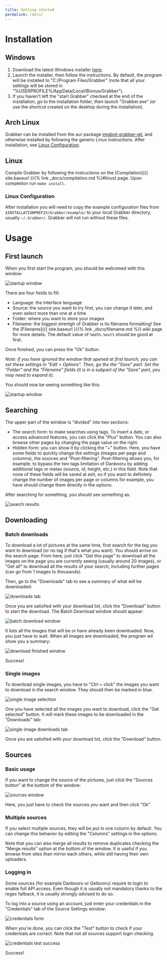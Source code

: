 ```yaml
---
title: Getting started
permalink: /docs/
---
```



# Installation

## Windows

1. Download the latest Windows installer [here](https://github.com/Bionus/imgbrd-grabber/releases/latest).
2. Launch the installer, then follow the instructions. By default, the program will be installed to "C:/Program Files/Grabber" (note that all your settings will be stored in "%USERPROFILE%/AppData/Local/Bionus/Grabber").
3. If you haven't left the "start Grabber" checked at the end of the installation, go to the installation folder, then launch "Grabber.exe" (or use the shortcut created on the desktop during the installation).

## Arch Linux

Grabber can be installed from the aur package [imgbrd-grabber-git](https://aur.archlinux.org/packages/imgbrd-grabber-git/), and otherwise installed by following the generic Linux instructions. After installation, see [Linux Configuration](#linux-configuration).

## Linux
Compile Grabber by following the instructions on the [Compilation]({{ site.baseurl }}{% link _docs/compilation.md %}#linux) page. Upon completion run `make install`.

### Linux Configuration
After installation you will need to copy the example configuration files from `$INSTALLATIONPREFIX/Grabber/example/` to your local Grabber directory, usually `~/.Grabber/`. Grabber will not run without these files.

# Usage

## First launch

When you first start the program, you should be welcomed with this window:

![startup window](img/firstlaunch.png)

There are four fields to fill:

* Language: the interface language
* Source: the source you want to try first, you can change it later, and even select more than one at a time
* Folder: where you want to store your images
* Filename: the biggest strentgh of Grabber is its filename formatting! See the [Filename]({{ site.baseurl }}{% link _docs/filename.md %}) wiki page for more details. The default value of `%md5%.%ext%` should be good at first.

Once finished, you can press the "Ok" button.

*Note: if you have ignored the window that opened at first launch, you can set these settings in "Edit > Options".
Then, go the the "Save" part. Set the "Folder" and the "Filename" fields (it is in a subpart of the "Save" part, you may need to expand it).*

You should now be seeing something like this:

![startup window](img/start.png)

## Searching

The upper part of the window is "divided" into two sections:

  * The search form: to make searches using tags. To insert a date, or access advanced features, you can click the "Plus" button. You can also browse other pages by changing the page value on the right.
  * Hidden form: you can show it by clicking the "+" button. Here, you have some fields to quickly change the settings (images per page and columns), the sources and "Post-filtering". Post-filtering allows you, for example, to bypass the two tags limitation of Danbooru by adding additional tags or metas (source, id, height, etc.) in this field. Note that none of these fields will be saved at exit, so if you want to definitely change the number of images per page or columns for example, you have should change them directly in the options.

After searching for something, you should see something as:

![search results](img/search.png)

## Downloading

### Batch downloads

To download a lot of pictures at the same time, first search for the tag you want to download (or no tag if that's what you want). You should arrive on the search page. From here, just click "Get this page" to download all the images on the page you are currently seeing (usually around 20 images), or "Get all" to download all the results of your search, including further pages (can go from 1 images to thousands).

Then, go to the "Downloads" tab to see a summary of what will be downloaded:

![downloads tab](img/downloadpage.png)

Once you are satisfied with your download list, click the "Download" button to start the download. The Batch Download window should appear:

![batch download window](img/batchdownload.png)

It lists all the images that will be or have already been downloaded. Now, you just have to wait. When all images are downloaded, the program wil show you a summary:

![download finished window](img/downloadfinished.png)

Success!

### Single images

To download single images, you have to "Ctrl + click" the images you want to download in the search window. They should then be marked in blue.

![single image selection](img/getselected.png)

One you have selected all the images you want to download, click the "Get selected" button. It will mark these images to be downloaded in the "Downloads" tab:

![single image downloads tab](img/downloadselected.png)

Once you are satisfied with your download list, click the "Download" button.

## Sources

### Basic usage

If you want to change the source of the pictures, just click the "Sources button" at the bottom of the window:

![sources window](img/sources.png)

Here, you just have to check the sources you want and then click "Ok".

### Multiple sources

If you select multiple sources, they will be put in one column by default. You can change this behavior by editing the "Columns" settings in the options.

Note that you can also merge all results to remove duplicates checking the "Merge results" option at the bottom of the window. It is useful if you browse from sites than mirror each others, while still having their own uploaders.

### Logging in

Some sources (for example Danbooru or Gelbooru) require to login to enable full API access. Even though it is usually not mandatory thanks to the regex fallback, it is usually strongly advised to do so.

To log into a source using an account, just enter your credentials in the "Credentials" tab of the Source Settings window:

![credentials form](img/sourcecredentials.png)

When you're done, you can click the "Test" button to check if your credentials are correct. Note that not all sources support login checking.

![credentials test success](img/sourcecredentialssuccess.png)

Success!

